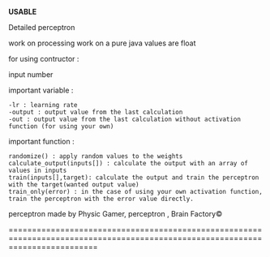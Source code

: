 **USABLE**

Detailed perceptron 


work on processing 
work on a pure java
values are float

for using  contructor : 

input number

important variable :

	-lr : learning rate
	-output : output value from the last calculation
	-out : output value from the last calculation without activation function (for using your own)
	
important function :
	
	randomize() : apply random values to the weights
	calculate_output(inputs[]) : calculate the output with an array of values in inputs 
	train(inputs[],target): calculate the output and train the perceptron with the target(wanted output value)
	train_only(error) : in the case of using your own activation function, train the perceptron with the error value directly.
	
perceptron made by Physic Gamer, perceptron , Brain Factory©

===============================================================================================================================






